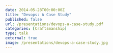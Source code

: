 ```yaml
---
date: 2014-05-28T00:00:00Z
title: "Devops: A Case Study"
published: false
url: /presentations/devops-a-case-study.pdf
categories: [Craftsmanship]
type: talk
external: true
image: /presentations/devops-a-case-study.jpg
---
```

